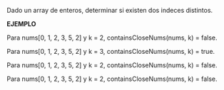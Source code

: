 Dado un array de enteros, determinar si existen dos indeces distintos.

**EJEMPLO**

Para nums[0, 1, 2, 3, 5, 2] y k = 2, containsCloseNums(nums, k) = false.

Para nums[0, 1, 2, 3, 5, 2] y k = 3, containsCloseNums(nums, k) = true.

Para nums[0, 1, 2, 3, 5, 2] y k = 2, containsCloseNums(nums, k) = false.

Para nums[0, 1, 2, 3, 5, 2] y k = 2, containsCloseNums(nums, k) = false.
